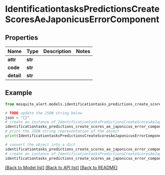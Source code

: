 # IdentificationtasksPredictionsCreateScoresAeJaponicusErrorComponent


## Properties

Name | Type | Description | Notes
------------ | ------------- | ------------- | -------------
**attr** | **str** |  | 
**code** | **str** |  | 
**detail** | **str** |  | 

## Example

```python
from mosquito_alert.models.identificationtasks_predictions_create_scores_ae_japonicus_error_component import IdentificationtasksPredictionsCreateScoresAeJaponicusErrorComponent

# TODO update the JSON string below
json = "{}"
# create an instance of IdentificationtasksPredictionsCreateScoresAeJaponicusErrorComponent from a JSON string
identificationtasks_predictions_create_scores_ae_japonicus_error_component_instance = IdentificationtasksPredictionsCreateScoresAeJaponicusErrorComponent.from_json(json)
# print the JSON string representation of the object
print(IdentificationtasksPredictionsCreateScoresAeJaponicusErrorComponent.to_json())

# convert the object into a dict
identificationtasks_predictions_create_scores_ae_japonicus_error_component_dict = identificationtasks_predictions_create_scores_ae_japonicus_error_component_instance.to_dict()
# create an instance of IdentificationtasksPredictionsCreateScoresAeJaponicusErrorComponent from a dict
identificationtasks_predictions_create_scores_ae_japonicus_error_component_from_dict = IdentificationtasksPredictionsCreateScoresAeJaponicusErrorComponent.from_dict(identificationtasks_predictions_create_scores_ae_japonicus_error_component_dict)
```
[[Back to Model list]](../README.md#documentation-for-models) [[Back to API list]](../README.md#documentation-for-api-endpoints) [[Back to README]](../README.md)


